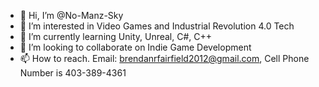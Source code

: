- 👋 Hi, I’m @No-Manz-Sky
- 👀 I’m interested in Video Games and Industrial Revolution 4.0 Tech
- 🌱 I’m currently learning Unity, Unreal, C#, C++
- 💞️ I’m looking to collaborate on Indie Game Development
- 📫 How to reach. Email: brendanrfairfield2012@gmail.com, Cell Phone Number is 403-389-4361

<!---
No-Manz-Sky/No-Manz-Sky is a ✨ special ✨ repository because its `README.md` (this file) appears on your GitHub profile.
You can click the Preview link to take a look at your changes.
--->

